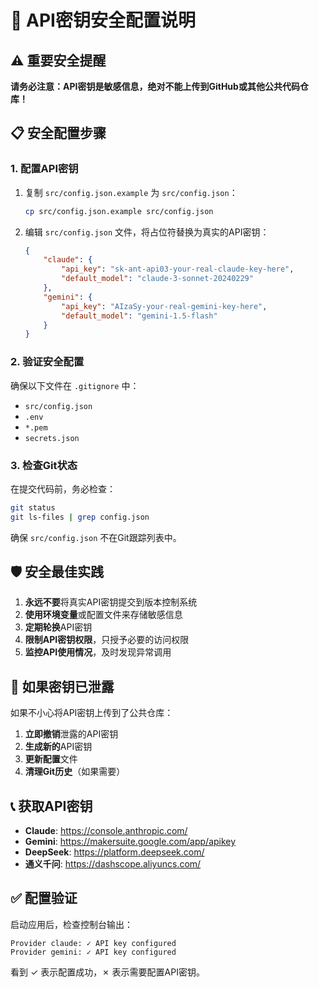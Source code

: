 # 🔐 API密钥安全配置说明

## ⚠️ 重要安全提醒

**请务必注意：API密钥是敏感信息，绝对不能上传到GitHub或其他公共代码仓库！**

## 📋 安全配置步骤

### 1. 配置API密钥

1. 复制 `src/config.json.example` 为 `src/config.json`：
   ```bash
   cp src/config.json.example src/config.json
   ```

2. 编辑 `src/config.json` 文件，将占位符替换为真实的API密钥：
   ```json
   {
       "claude": {
           "api_key": "sk-ant-api03-your-real-claude-key-here",
           "default_model": "claude-3-sonnet-20240229"
       },
       "gemini": {
           "api_key": "AIzaSy-your-real-gemini-key-here",
           "default_model": "gemini-1.5-flash"
       }
   }
   ```

### 2. 验证安全配置

确保以下文件在 `.gitignore` 中：
- `src/config.json`
- `.env`
- `*.pem`
- `secrets.json`

### 3. 检查Git状态

在提交代码前，务必检查：
```bash
git status
git ls-files | grep config.json
```

确保 `src/config.json` 不在Git跟踪列表中。

## 🛡️ 安全最佳实践

1. **永远不要**将真实API密钥提交到版本控制系统
2. **使用环境变量**或配置文件来存储敏感信息
3. **定期轮换**API密钥
4. **限制API密钥权限**，只授予必要的访问权限
5. **监控API使用情况**，及时发现异常调用

## 🔄 如果密钥已泄露

如果不小心将API密钥上传到了公共仓库：

1. **立即撤销**泄露的API密钥
2. **生成新的**API密钥
3. **更新配置**文件
4. **清理Git历史**（如果需要）

## 📞 获取API密钥

- **Claude**: https://console.anthropic.com/
- **Gemini**: https://makersuite.google.com/app/apikey
- **DeepSeek**: https://platform.deepseek.com/
- **通义千问**: https://dashscope.aliyuncs.com/

## ✅ 配置验证

启动应用后，检查控制台输出：
```
Provider claude: ✓ API key configured
Provider gemini: ✓ API key configured
```

看到 ✓ 表示配置成功，✗ 表示需要配置API密钥。
